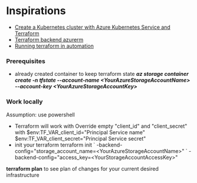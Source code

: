 # Inspirations
* [Create a Kubernetes cluster with Azure Kubernetes Service and Terraform](https://docs.microsoft.com/en-us/azure/terraform/terraform-create-k8s-cluster-with-tf-and-aks)
* [Terraform backend azurerm](https://www.terraform.io/docs/backends/types/azurerm.html)
* [Running terraform in automation](https://learn.hashicorp.com/terraform/development/running-terraform-in-automation)

### Prerequisites
* already created container to keep terraform state ***az storage container create -n tfstate --account-name \<YourAzureStorageAccountName> --account-key \<YourAzureStorageAccountKey>***

### Work locally
Assumption: use powershell
* Terraform will work with  Override empty "client_id" and "client_secret" with
\$env:TF_VAR_client_id="Principal Service name"
\$env:TF_VAR_client_secret="Principal Service secret"
* init your terraform
terraform init \`
-backend-config="storage_account_name=\<YourAzureStorageAccountName>" \`
-backend-config="access_key=\<YourStorageAccountAccessKey>"

**terraform plan** to see plan of changes for your current desired infrastructure
